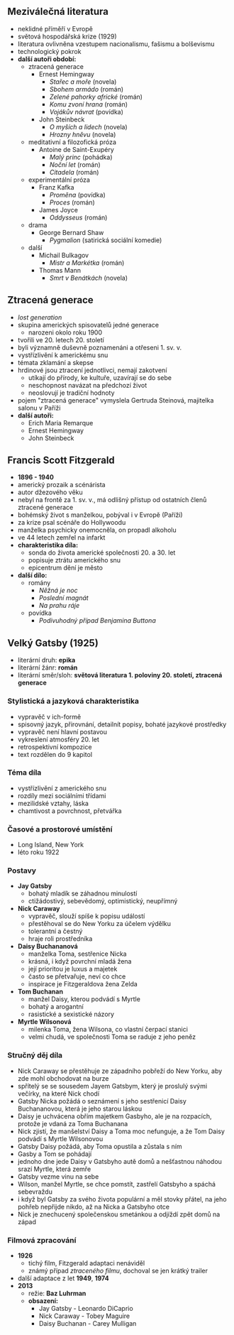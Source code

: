 ## Meziválečná literatura 
- neklidné příměří v Evropě
- světová hospodářská krize (1929)
- literatura ovlivněna vzestupem nacionalismu, fašismu a bolševismu
- technologický pokrok
- **další autoři období:**
	- ztracená generace
		- Ernest Hemingway
			- *Stařec a moře* (novela)
			- *Sbohem armádo* (román)
			- *Zelené pahorky africké* (román)
			- *Komu zvoní hrana* (román)
			- *Vojákův návrat* (povídka)
		- John Steinbeck
			- *O myších a lidech* (novela)
			- *Hrozny hněvu* (novela)
	- meditativní a filozofická próza
		- Antoine de Saint-Exupéry
			- *Malý princ* (pohádka)
			- *Noční let* (román)
			- *Citadela* (román)
	- experimentální próza
		- Franz Kafka
			- *Proměna* (povídka)
			- *Proces* (román)
		- James Joyce
			- *Oddysseus* (román) 
	- drama
		- George Bernard Shaw
			- *Pygmalion* (satirická sociální komedie)
	- další
		- Michail Bulkagov
			- *Mistr a Markétka* (román)
		- Thomas Mann
			- *Smrt v Benátkách* (novela)
## Ztracená generace
- *lost generation*
- skupina amerických spisovatelů jedné generace
	- narozeni okolo roku 1900
- tvořili ve 20. letech 20. století
- byli významně duševně poznamenáni a otřeseni 1. sv. v.
- vystřízlivění k americkému snu
- témata zklamání a skepse
- hrdinové jsou ztracení jednotlivci, nemají zakotvení
	- utíkají do přírody, ke kultuře, uzavírají se do sebe
	- neschopnost navázat na předchozí život
	- neoslovují je tradiční hodnoty
- pojem "ztracená generace" vymyslela Gertruda Steinová, majitelka salonu v Paříži
- **další autoři:**
	- Erich Maria Remarque
	- Ernest Hemingway
	- John Steinbeck
## Francis Scott Fitzgerald
- **1896 - 1940**
- americký prozaik a scénárista
- autor džezového věku
- nebyl na frontě za 1. sv. v., má odlišný přístup od ostatních členů ztracené generace
- bohémský život s manželkou, pobýval i v Evropě (Paříži)
- za krize psal scénáře do Hollywoodu
- manželka psychicky onemocněla, on propadl alkoholu
- ve 44 letech zemřel na infarkt
- **charakteristika díla:**
	- sonda do života americké společnosti 20. a 30. let
	- popisuje ztrátu amerického snu
	- epicentrum dění je město
- **další dílo:**
	- romány
		- *Něžná je noc*
		- *Poslední magnát*
		- *Na prahu ráje*
	- povídka
		- *Podivuhodný případ Benjamina Buttona*
## Velký Gatsby (1925)
- literární druh: **epika**
- literární žánr: **román**
- literární směr/sloh: **světová literatura 1. poloviny 20. století, ztracená generace**
### Stylistická a jazyková charakteristika
- vypravěč v ich-formě
- spisovný jazyk, přirovnání, detailnít popisy, bohaté jazykové prostředky
- vypravěč není hlavní postavou
- vykreslení atmosféry 20. let
- retrospektivní kompozice
- text rozdělen do 9 kapitol
### Téma díla
- vystřízlivění z amerického snu
- rozdíly mezi sociálními třídami
- mezilidské vztahy, láska
- chamtivost a povrchnost, přetvářka
### Časové a prostorové umístění
- Long Island, New York
- léto roku 1922
### Postavy
- **Jay Gatsby**
	- bohatý mladík se záhadnou minulostí
	- ctižádostivý, sebevědomý, optimistický, neupřímný
- **Nick Caraway**
	- vypravěč, slouží spíše k popisu událostí
	- přestěhoval se do New Yorku za účelem výdělku
	- tolerantní a čestný
	- hraje roli prostředníka
- **Daisy Buchananová**
	- manželka Toma, sestřenice Nicka
	- krásná, i když povrchní mladá žena
	- její prioritou je luxus a majetek
	- často se přetvařuje, neví co chce
	- inspirace je Fitzgeraldova žena Zelda
- **Tom Buchanan**
	- manžel Daisy, kterou podvádí s Myrtle
	- bohatý a arogantní
	- rasistické a sexistické názory
- **Myrtle Wilsonová**
	- milenka Toma, žena Wilsona, co vlastní čerpací stanici
	- velmi chudá, ve společnosti Toma se raduje z jeho peněz
### Stručný děj díla
- Nick Caraway se přestěhuje ze západního pobřeží do New Yorku, aby zde mohl obchodovat na burze
- spřítelý se se sousedem Jayem Gatsbym, který je proslulý svými večírky, na které Nick chodí
- Gatsby Nicka požádá o seznámení s jeho sestřenicí Daisy Buchananovou, která je jeho starou láskou
- Daisy je uchvácena obřím majetkem Gasbyho, ale je na rozpacích, protože je vdaná za Toma Buchanana
- Nick zjistí, že manšelství Daisy a Toma moc nefunguje, a že Tom Daisy podvádí s Myrtle Wilsonovou
- Gatsby Daisy požádá, aby Toma opustila a zůstala s ním
- Gasby a Tom se pohádají
- jednoho dne jede Daisy v Gatsbyho autě domů a nešťastnou náhodou srazí Myrtle, která zemře
- Gatsby vezme vinu na sebe
- Wilson, manžel Myrtle, se chce pomstít, zastřelí Gatsbyho a spáchá sebevraždu
- i když byl Gatsby za svého života populární a měl stovky přátel, na jeho pohřeb nepřijde nikdo, až na Nicka a Gatsbyho otce
- Nick je znechucený společenskou smetánkou a odjíždí zpět domů na západ
### Filmová zpracování
- **1926**
	- tichý film, Fitzgerald adaptaci nenáviděl
	- známý případ *ztraceného filmu*, dochoval se jen krátký trailer
- další adaptace z let **1949**, **1974**
- **2013**
	- režie: **Baz Luhrman**
	- **obsazení:**
		- Jay Gatsby - Leonardo DiCaprio
		- Nick Caraway - Tobey Maguire
		- Daisy Buchanan - Carey Mulligan